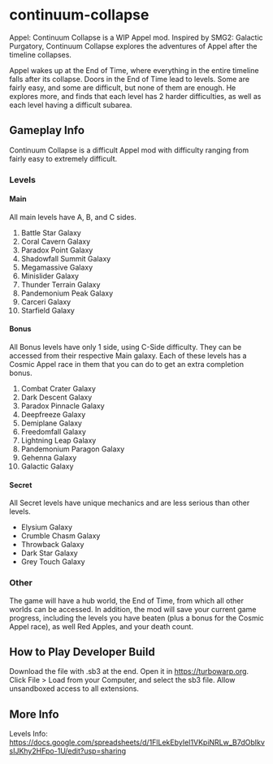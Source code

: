 # continuum-collapse
Appel: Continuum Collapse is a WIP Appel mod. Inspired by SMG2: Galactic Purgatory, Continuum Collapse explores the adventures of Appel after the timeline collapses. 

Appel wakes up at the End of Time, where everything in the entire timeline falls after its collapse. Doors in the End of Time lead to levels. Some are fairly easy, and some are difficult, but none of them are enough. He explores more, and finds that each level has 2 harder difficulties, as well as each level having a difficult subarea.

## Gameplay Info
Continuum Collapse is a difficult Appel mod with difficulty ranging from fairly easy to extremely difficult.

### Levels
#### Main
All main levels have A, B, and C sides.
1. Battle Star Galaxy
2. Coral Cavern Galaxy
3. Paradox Point Galaxy
4. Shadowfall Summit Galaxy
5. Megamassive Galaxy
6. Minislider Galaxy
7. Thunder Terrain Galaxy
8. Pandemonium Peak Galaxy
9. Carceri Galaxy
10. Starfield Galaxy
#### Bonus
All Bonus levels have only 1 side, using C-Side difficulty. They can be accessed from their respective Main galaxy.
Each of these levels has a Cosmic Appel race in them that you can do to get an extra completion bonus.
1. Combat Crater Galaxy
2. Dark Descent Galaxy
3. Paradox Pinnacle Galaxy
4. Deepfreeze Galaxy
5. Demiplane Galaxy
6. Freedomfall Galaxy
7. Lightning Leap Galaxy
8. Pandemonium Paragon Galaxy
9. Gehenna Galaxy
10. Galactic Galaxy
#### Secret
All Secret levels have unique mechanics and are less serious than other levels.
* Elysium Galaxy
* Crumble Chasm Galaxy
* Throwback Galaxy
* Dark Star Galaxy
* Grey Touch Galaxy
### Other
The game will have a hub world, the End of Time, from which all other worlds can be accessed. In addition, the mod
will save your current game progress, including the levels you have beaten (plus a bonus for the Cosmic Appel race),
as well Red Apples, and your death count.

## How to Play Developer Build
Download the file with .sb3 at the end. Open it in https://turbowarp.org. Click File > Load from your Computer, and select the sb3 file. Allow unsandboxed access to all extensions.
## More Info
Levels Info: https://docs.google.com/spreadsheets/d/1FlLekEbyIeI1VKpiNRLw_B7dObIkvsIJKhy2HFpo-1U/edit?usp=sharing 
